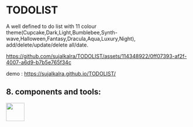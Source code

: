 # TODOLIST
A well defined to do list with 11 colour theme(Cupcake,Dark,Light,Bumblebee,Synth-wave,Halloween,Fantasy,Dracula,Aqua,Luxury,Night), add/delete/update/delete all/date.



https://github.com/sujalkalra/TODOLIST/assets/114348922/0ff07393-af2f-4007-a6d9-b7b5e765f34c


demo : https://sujalkalra.github.io/TODOLIST/

## 8. components and tools:     
<img src="https://skillicons.dev/icons?i=html,css,js" height="50"/>
